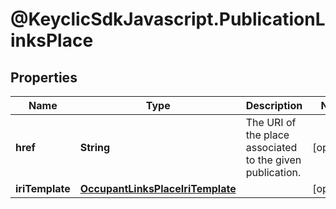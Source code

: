 # @KeyclicSdkJavascript.PublicationLinksPlace

## Properties
Name | Type | Description | Notes
------------ | ------------- | ------------- | -------------
**href** | **String** | The URI of the place associated to the given publication. | [optional] 
**iriTemplate** | [**OccupantLinksPlaceIriTemplate**](OccupantLinksPlaceIriTemplate.md) |  | [optional] 


